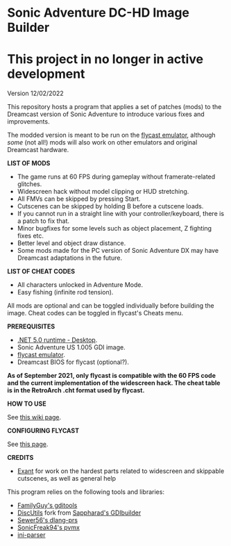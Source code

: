 # Sonic Adventure DC-HD Image Builder

# This project in no longer in active development

Version 12/02/2022

This repository hosts a program that applies a set of patches (mods) to the Dreamcast version of Sonic Adventure to introduce various fixes and improvements.

The modded version is meant to be run on the [flycast emulator](https://flyinghead.github.io/flycast-builds), although *some* (not all!) mods will also work on other emulators and original Dreamcast hardware.

**LIST OF MODS**

- The game runs at 60 FPS during gameplay without framerate-related glitches.
- Widescreen hack without model clipping or HUD stretching.
- All FMVs can be skipped by pressing Start.
- Cutscenes can be skipped by holding B before a cutscene loads.
- If you cannot run in a straight line with your controller/keyboard, there is a patch to fix that.
- Minor bugfixes for some levels such as object placement, Z fighting fixes etc.
- Better level and object draw distance.
- Some mods made for the PC version of Sonic Adventure DX may have Dreamcast adaptations in the future.

**LIST OF CHEAT CODES**
- All characters unlocked in Adventure Mode.
- Easy fishing (infinite rod tension).


All mods are optional and can be toggled individually before building the image. Cheat codes can be toggled in flycast's Cheats menu.


**PREREQUISITES**

- [.NET 5.0 runtime - Desktop](https://dotnet.microsoft.com/download/dotnet/thank-you/runtime-desktop-5.0.10-windows-x86-installer).
- Sonic Adventure US 1.005 GDI image.
- [flycast emulator](https://flyinghead.github.io/flycast-builds/).
- Dreamcast BIOS for flycast (optional?).

**As of September 2021, only flycast is compatible with the 60 FPS code and the current implementation of the widescreen hack. The cheat table is in the RetroArch .cht format used by flycast.**

**HOW TO USE**

See [this wiki page](https://github.com/PiKeyAr/sa1-dc-hd/wiki/Using-Sonic-Adventure-Image-Builder).

**CONFIGURING FLYCAST**

See [this page](https://github.com/PiKeyAr/sa1-dc-hd/wiki/Configuring-flycast-for-the-modded-image).

**CREDITS**

- [Exant](https://github.com/Exant64) for work on the hardest parts related to widescreen and skippable cutscenes, as well as general help

This program relies on the following tools and libraries:
- [FamilyGuy's gditools](https://sourceforge.net/projects/dcisotools/)
- [DiscUtils](https://github.com/DiscUtils/DiscUtils) fork from [Sappharad's GDIbuilder](https://github.com/Sappharad/GDIbuilder)
- [Sewer56's dlang-prs](https://github.com/Sewer56/dlang-prs)
- [SonicFreak94's pvmx](https://github.com/michael-fadely/pvmx)
- [ini-parser](https://github.com/rickyah/ini-parser)
